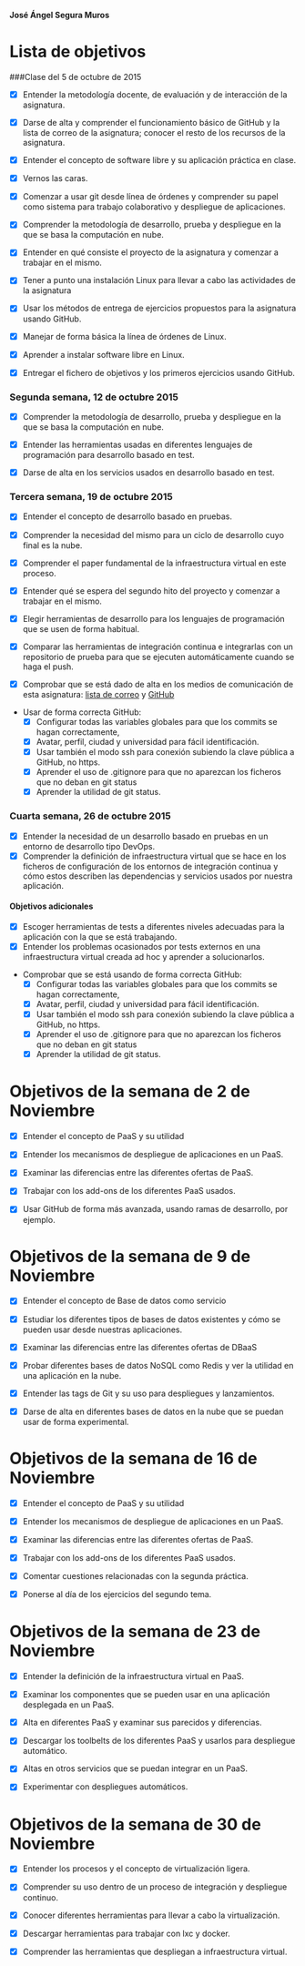 **José Ángel Segura Muros**

Lista de objetivos 
==================

###Clase del 5 de octubre de 2015

* [X] Entender la metodología docente, de evaluación y de interacción de la asignatura.
* [X] Darse de alta y comprender el funcionamiento básico de GitHub y la lista de correo de la asignatura; conocer el resto de los recursos de la asignatura.
* [X] Entender el concepto de software libre y su aplicación práctica en clase.
* [X] Vernos las caras.
* [X] Comenzar a usar git desde línea de órdenes y comprender su papel como sistema para trabajo colaborativo y despliegue de aplicaciones.
* [X] Comprender la metodología de desarrollo, prueba y despliegue en la que se basa la computación en nube.
* [X] Entender en qué consiste el proyecto de la asignatura y comenzar a trabajar en el mismo.


* [X] Tener a punto una instalación Linux para llevar a cabo las actividades de la asignatura
* [X] Usar los métodos de entrega de ejercicios propuestos para la asignatura usando GitHub.
* [X] Manejar de forma básica la línea de órdenes de Linux.
* [X] Aprender a instalar software libre en Linux.
* [X] Entregar el fichero de objetivos y los primeros ejercicios usando GitHub.

### Segunda semana, 12 de octubre 2015


* [X] Comprender la metodología de desarrollo, prueba y despliegue en la que se basa la computación en nube.


* [X] Entender las herramientas usadas en diferentes lenguajes de programación para desarrollo basado en test.
* [X] Darse de alta en los servicios usados en desarrollo basado en test.


### Tercera semana, 19 de octubre 2015

* [X] Entender el concepto de desarrollo basado en pruebas.
* [X] Comprender la necesidad del mismo para un ciclo de desarrollo cuyo final es la nube.
* [X] Comprender el paper fundamental de la infraestructura virtual en este proceso.
* [X] Entender qué se espera del segundo hito del proyecto y comenzar a trabajar en el mismo.


* [X] Elegir herramientas de desarrollo para los lenguajes de programación que se usen de forma habitual.
* [X] Comparar las herramientas de integración continua e integrarlas con un repositorio de prueba para que se ejecuten automáticamente cuando se haga el push.
* [X] Comprobar que se está dado de alta en los medios de comunicación de esta asignatura: [lista de correo](https://groups.google.com/d/forum/cc-ugr-2015) y [GitHub](http://github.com/)
* Usar de forma correcta GitHub:
  * [X] Configurar todas las variables globales para que los commits se hagan correctamente,
  * [X] Avatar, perfil, ciudad y universidad para fácil identificación.
  * [X] Usar también el modo ssh para conexión subiendo la clave pública a GitHub, no https.
  * [X] Aprender el uso de .gitignore para que no aparezcan los ficheros que no deban en git status
  * [X] Aprender la utilidad de git status.

### Cuarta semana, 26 de octubre 2015

* [X] Entender la necesidad de un desarrollo basado en pruebas en un entorno de desarrollo tipo DevOps.
* [X] Comprender la definición de infraestructura virtual que se hace en los ficheros de configuración de los entornos de integración continua y cómo estos describen las dependencias y servicios usados por nuestra aplicación.

#### Objetivos adicionales

* [X] Escoger herramientas de tests a diferentes niveles adecuadas para la aplicación con la que se está trabajando.
* [X] Entender los problemas ocasionados por tests externos en una infraestructura virtual creada ad hoc y aprender a solucionarlos.
* Comprobar que se está usando de forma correcta GitHub:
  * [X] Configurar todas las variables globales para que los commits se hagan correctamente,
  * [X] Avatar, perfil, ciudad y universidad para fácil identificación.
  * [X] Usar también el modo ssh para conexión subiendo la clave pública a GitHub, no https.
  * [X] Aprender el uso de .gitignore para que no aparezcan los ficheros que no deban en git status
  * [X] Aprender la utilidad de git status.

# Objetivos de la semana de 2 de Noviembre

* [X]  Entender el concepto de PaaS y su utilidad
* [X]  Entender los mecanismos de despliegue de aplicaciones en un PaaS.
* [X]  Examinar las diferencias entre las diferentes ofertas de PaaS.

* [X]  Trabajar con los add-ons de los diferentes PaaS usados.
* [x]  Usar GitHub de forma más avanzada, usando ramas de desarrollo, por ejemplo.

# Objetivos de la semana de 9 de Noviembre

* [x]  Entender el concepto de Base de datos como servicio
* [X]  Estudiar los diferentes tipos de bases de datos existentes y cómo se pueden usar desde nuestras aplicaciones.
* [x]  Examinar las diferencias entre las diferentes ofertas de DBaaS

* [x]  Probar diferentes bases de datos NoSQL como Redis y ver la utilidad en una aplicación en la nube.
* [x]  Entender las tags de Git y su uso para despliegues y lanzamientos.
* [x]  Darse de alta en diferentes bases de datos en la nube que se puedan usar de forma experimental.

# Objetivos de la semana de 16 de Noviembre

* [X]  Entender el concepto de PaaS y su utilidad
* [X]  Entender los mecanismos de despliegue de aplicaciones en un PaaS.
* [X]  Examinar las diferencias entre las diferentes ofertas de PaaS.

* [X]  Trabajar con los add-ons de los diferentes PaaS usados.
* [X]  Comentar cuestiones relacionadas con la segunda práctica.
* [x]  Ponerse al día de los ejercicios del segundo tema.

# Objetivos de la semana de 23 de Noviembre

* [x]  Entender la definición de la infraestructura virtual en PaaS.
* [x]  Examinar los componentes que se pueden usar en una aplicación desplegada en un PaaS.

* [x]  Alta en diferentes PaaS y examinar sus parecidos y diferencias.
* [x]  Descargar los toolbelts de los diferentes PaaS y usarlos para despliegue automático.
* [x]  Altas en otros servicios que se puedan integrar en un PaaS.
* [x]  Experimentar con despliegues automáticos.

# Objetivos de la semana de 30 de Noviembre

* [x]  Entender los procesos y el concepto de virtualización ligera.
* [x]  Comprender su uso dentro de un proceso de integración y despliegue continuo.
* [x]  Conocer diferentes herramientas para llevar a cabo la virtualización.

* [x]  Descargar herramientas para trabajar con lxc y docker.
* [x]  Comprender las herramientas que despliegan a infraestructura virtual.
